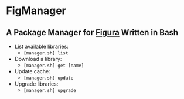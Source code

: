# FigManager
## A Package Manager for [Figura](https://figuramc.org) Written in Bash

* List available libraries:
  * `[manager.sh] list`
* Download a library:
  * `[manager.sh] get [name]`
* Update cache:
  * `[manager.sh] update`
* Upgrade libraries:
  * `[manager.sh] upgrade`
